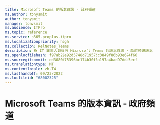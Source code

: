 ```yaml
---
title: Microsoft Teams 的版本資訊 - 政府頻道
ms.author: tonysmit
author: tonysmit
manager: tonysmit
ms.audience: ITPro
ms.topic: reference
ms.service: o365-proplus-itpro
ms.localizationpriority: high
ms.collection: RelNotes_Teams
description: 為 IT 專業人員提供 Microsoft Teams 的版本資訊 - 政府頻道版本
ms.openlocfilehash: f97ab29e92d5748d71957dc3849f86b93e674f66
ms.sourcegitcommit: ed3080f75396bc174b30f0a197a4bad97dda5ecf
ms.translationtype: MT
ms.contentlocale: zh-TW
ms.lasthandoff: 09/23/2022
ms.locfileid: "68002325"
---
```

# <a name="release-notes-for-microsoft-teams---government-channel"></a>Microsoft Teams 的版本資訊 - 政府頻道